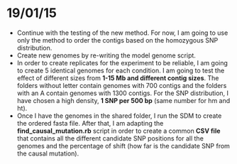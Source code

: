19/01/15
====

- Continue with the testing of the new method. For now, I am going to use only the method to order the contigs based on the homozygous SNP distribution. 
- Create new genomes by re-writing the model genome script. 
- In order to create replicates for the experiment to be reliable, I am going to create 5 identical genomes for each condition. I am going to test the effect of different sizes from **1-15 Mb and different contig sizes**. The folders without letter contain genomes with 700 contigs and the folders with an A contain genomes with 1300 contigs. For the SNP distribution, I have chosen a high density, **1 SNP per 500 bp** (same number for hm and ht). 
- Once I have the genomes in the shared folder, I run the SDM to create the ordered fasta file. After that, I am adapting the **find_causal_mutation.rb** script in order to create a common **CSV file** that contains all the different candidate SNP positions for all the genomes and the percentage of shift (how far is the candidate SNP from the causal mutation).